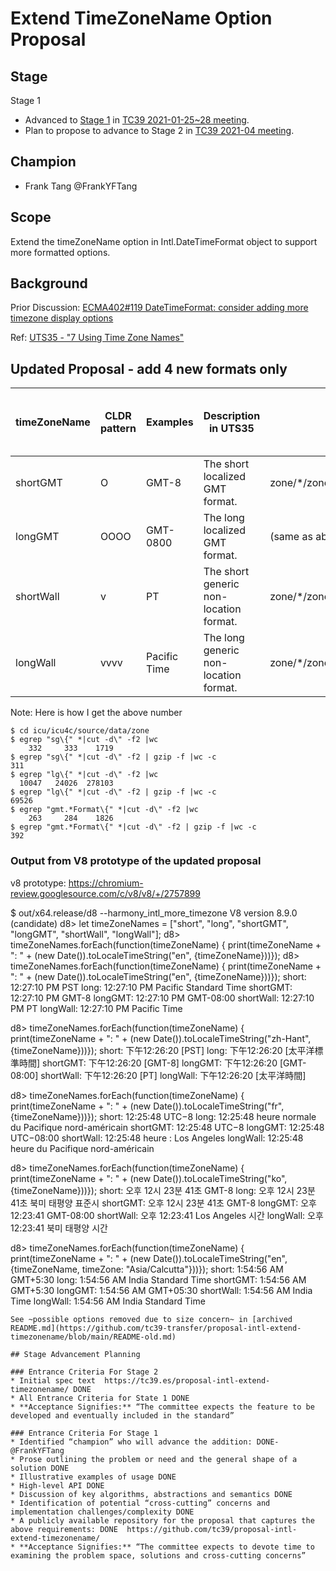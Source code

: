 # Extend TimeZoneName Option Proposal

<!--
 
  1.  Add a post-rewrite git hook to auto-rebuild the output on every commit:
      ```sh
      cp hooks/post-rewrite .git/hooks/post-rewrite
      chmod +x .git/hooks/post-rewrite
      ```
-->
## Stage 
Stage 1

* Advanced to [Stage 1](https://docs.google.com/presentation/d/1G8XTK4tjzXxJAs6GpZvrd6SjxL40h_fgrEq9CN6jDPw/edit#slide=id.p) in [TC39 2021-01-25~28 meeting](https://github.com/tc39/agendas/blob/master/2021/01.md).
* Plan to propose to advance to Stage 2 in [TC39 2021-04 meeting](https://github.com/tc39/agendas/blob/master/2021/04.md).


## Champion
* Frank Tang @FrankYFTang

## Scope
  Extend the timeZoneName option in Intl.DateTimeFormat object to support more formatted options.
  
## Background
Prior Discussion: [ECMA402#119 DateTimeFormat: consider adding more timezone display options](https://github.com/tc39/ecma402/issues/119)
 
Ref: [UTS35 - "7 Using Time Zone Names"](http://unicode.org/reports/tr35/tr35-dates.html#Using_Time_Zone_Names)
##  Updated Proposal - add 4 new formats only
| timeZoneName | CLDR pattern | Examples | Description in UTS35 | ICU key | Total # of items in 476 locales| Total bytes in UTF8 | Compressed Size |
| --- | --- |--- | --- | --- | --- | --- | --- |
| shortGMT | O | GMT-8  | The short localized GMT format. | zone/\*/zoneStrings/gmt\.\*Format | 263 | 1826 | 392 |
| longGMT  | OOOO | GMT-0800 | The long localized GMT format. | (same as above) | (no extra from above) | (no extra from above) | (no extra from above) |
| shortWall  | v | PT | The short generic non-location format. | zone/\*/zoneStrings/meta:\*/sg | 332  | 1719  |  311 | 
| longWall | vvvv | Pacific Time | The long generic non-location format. | zone/\*/zoneStrings/meta:\*/lg | 10047 | 278103 | 69526 |

Note:
Here is how I get the above number

```
$ cd icu/icu4c/source/data/zone
$ egrep "sg\{" *|cut -d\" -f2 |wc
    332     333    1719
$ egrep "sg\{" *|cut -d\" -f2 | gzip -f |wc -c
311
$ egrep "lg\{" *|cut -d\" -f2 |wc 
  10047   24026  278103 
$ egrep "lg\{" *|cut -d\" -f2 | gzip -f |wc -c
69526
$ egrep "gmt.*Format\{" *|cut -d\" -f2 |wc
    263     284    1826
$ egrep "gmt.*Format\{" *|cut -d\" -f2 | gzip -f |wc -c
392
```

### Output from V8 prototype of the updated proposal
v8 prototype: https://chromium-review.googlesource.com/c/v8/v8/+/2757899

$ out/x64.release/d8 --harmony_intl_more_timezone
V8 version 8.9.0 (candidate)
d8> let timeZoneNames = ["short", "long", "shortGMT", "longGMT", "shortWall", "longWall"];
d8> timeZoneNames.forEach(function(timeZoneName) { print(timeZoneName + ": " + (new Date()).toLocaleTimeString("en", {timeZoneName}))});
d8> timeZoneNames.forEach(function(timeZoneName) { print(timeZoneName + ": " + (new Date()).toLocaleTimeString("en", {timeZoneName}))});
short: 12:27:10 PM PST
long: 12:27:10 PM Pacific Standard Time
shortGMT: 12:27:10 PM GMT-8
longGMT: 12:27:10 PM GMT-08:00
shortWall: 12:27:10 PM PT
longWall: 12:27:10 PM Pacific Time


d8> timeZoneNames.forEach(function(timeZoneName) { print(timeZoneName + ": " + (new Date()).toLocaleTimeString("zh-Hant", {timeZoneName}))});
short: 下午12:26:20 [PST]
long: 下午12:26:20 [太平洋標準時間]
shortGMT: 下午12:26:20 [GMT-8]
longGMT: 下午12:26:20 [GMT-08:00]
shortWall: 下午12:26:20 [PT]
longWall: 下午12:26:20 [太平洋時間]

d8> timeZoneNames.forEach(function(timeZoneName) { print(timeZoneName + ": " + (new Date()).toLocaleTimeString("fr", {timeZoneName}))});
short: 12:25:48 UTC−8
long: 12:25:48 heure normale du Pacifique nord-américain
shortGMT: 12:25:48 UTC−8
longGMT: 12:25:48 UTC−08:00
shortWall: 12:25:48 heure : Los Angeles
longWall: 12:25:48 heure du Pacifique nord-américain


d8> timeZoneNames.forEach(function(timeZoneName) { print(timeZoneName + ": " + (new Date()).toLocaleTimeString("ko", {timeZoneName}))});
short: 오후 12시 23분 41초 GMT-8
long: 오후 12시 23분 41초 북미 태평양 표준시
shortGMT: 오후 12시 23분 41초 GMT-8
longGMT: 오후 12:23:41 GMT-08:00
shortWall: 오후 12:23:41 Los Angeles 시간
longWall: 오후 12:23:41 북미 태평양 시간

d8> timeZoneNames.forEach(function(timeZoneName) { print(timeZoneName + ": " + (new Date()).toLocaleTimeString("en", {timeZoneName, timeZone: "Asia/Calcutta"}))});
short: 1:54:56 AM GMT+5:30
long: 1:54:56 AM India Standard Time
shortGMT: 1:54:56 AM GMT+5:30
longGMT: 1:54:56 AM GMT+05:30
shortWall: 1:54:56 AM India Time
longWall: 1:54:56 AM India Standard Time



```
See ~possible options removed due to size concern~ in [archived README.md](https://github.com/tc39-transfer/proposal-intl-extend-timezonename/blob/main/README-old.md)

## Stage Advancement Planning

### Entrance Criteria For Stage 2
* Initial spec text  https://tc39.es/proposal-intl-extend-timezonename/ DONE
* All Entrance Criteria for State 1 DONE
* **Acceptance Signifies:** “The committee expects the feature to be developed and eventually included in the standard”

### Entrance Criteria For Stage 1
* Identified “champion” who will advance the addition: DONE- @FrankYFTang
* Prose outlining the problem or need and the general shape of a solution DONE
* Illustrative examples of usage DONE
* High-level API DONE
* Discussion of key algorithms, abstractions and semantics DONE
* Identification of potential “cross-cutting” concerns and implementation challenges/complexity DONE
* A publicly available repository for the proposal that captures the above requirements: DONE  https://github.com/tc39/proposal-intl-extend-timezonename/ 
* **Acceptance Signifies:** “The committee expects to devote time to examining the problem space, solutions and cross-cutting concerns”
